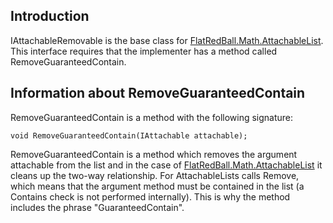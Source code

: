 ## Introduction

IAttachableRemovable is the base class for [FlatRedBall.Math.AttachableList](/documentation/api/flatredball/flatredball-math/flatredball-math-attachablelist/.md "FlatRedBall.Math.AttachableList"). This interface requires that the implementer has a method called RemoveGuaranteedContain.

## Information about RemoveGuaranteedContain

RemoveGuaranteedContain is a method with the following signature:

    void RemoveGuaranteedContain(IAttachable attachable);

RemoveGuaranteedContain is a method which removes the argument attachable from the list and in the case of [FlatRedBall.Math.AttachableList](/documentation/api/flatredball/flatredball-math/flatredball-math-attachablelist/.md "FlatRedBall.Math.AttachableList") it cleans up the two-way relationship. For AttachableLists calls Remove, which means that the argument method must be contained in the list (a Contains check is not performed internally). This is why the method includes the phrase "GuaranteedContain".
